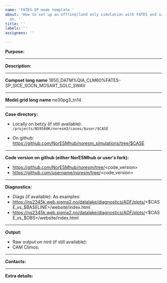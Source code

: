 ```yaml
---
name: 'FATES-SP mode template '
about: 'How to set up an offline/land only simulation with FATES and satellite phenology
  on. '
title: ''
labels: ''
assignees: ''

---
```


**Purpose:**

___
**Description:**

___
**Compset long name**
1850_DATM%QIA_CLM60%FATES-SP_SICE_SOCN_MOSART_SGLC_SWAV
___
**Model grid long name**
ne30pg3_tn14
___
**Case directory:**
- Locally on betzy (if still available):
`/projects/NS9560K/noresm3/cases/$user/$CASE`

- On github:
https://github.com/NorESMhub/noresm_simulations/tree/$CASE
___
**Code version on github (either NorESMhub or user's fork):**
- https://github.com/NorESMhub/noresm/tree/<code_version>
- https://github.com/username/noresm/tree/<code_version>
___
**Diagnostics:**
- Diags (if available):
As examples:
- https://ns2345k.web.sigma2.no/datalake/diagnostics/ADF/plots/<$CASE_vs_$BASELINE>/website/index.html
- https://ns2345k.web.sigma2.no/datalake/diagnostics/ADF/plots/<$CASE_vs_$OBS>/website/index.html

___
**Output:**
- Raw output on nird (if still available):
- CAM Climos:
___
**Contacts:**

___
**Extra details:**
